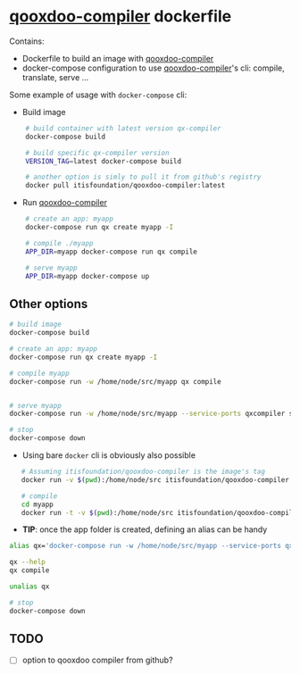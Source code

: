# [qooxdoo-compiler] dockerfile

Contains:

- Dockerfile to build an image with [qooxdoo-compiler]
- docker-compose configuration to use [qooxdoo-compiler]'s cli: compile, translate, serve ...

Some example of usage with ```docker-compose``` cli:

- Build image

``` bash
    # build container with latest version qx-compiler
    docker-compose build

    # build specific qx-compiler version
    VERSION_TAG=latest docker-compose build

    # another option is simly to pull it from github's registry
    docker pull itisfoundation/qooxdoo-compiler:latest
```

- Run [qooxdoo-compiler]

``` bash
    # create an app: myapp
    docker-compose run qx create myapp -I

    # compile ./myapp
    APP_DIR=myapp docker-compose run qx compile

    # serve myapp
    APP_DIR=myapp docker-compose up
```

## Other options

```bash
# build image
docker-compose build

# create an app: myapp
docker-compose run qx create myapp -I

# compile myapp
docker-compose run -w /home/node/src/myapp qx compile


# serve myapp
docker-compose run -w /home/node/src/myapp --service-ports qxcompiler serve

# stop
docker-compose down
```

- Using bare ```docker``` cli is obviously also possible

```bash
   # Assuming itisfoundation/qooxdoo-compiler is the image's tag
   docker run -v $(pwd):/home/node/src itisfoundation/qooxdoo-compiler create myapp-I

   # compile
   cd myapp
   docker run -t -v $(pwd):/home/node/src itisfoundation/qooxdoo-compiler compile

```

- **TIP**: once the app folder is created, defining an alias can be handy

``` bash
alias qx='docker-compose run -w /home/node/src/myapp --service-ports qx'

qx --help
qx compile

unalias qx

# stop
docker-compose down
```

## TODO

- [ ] option to qooxdoo compiler from github?


[1]:https://www.npmjs.com/package/qxcompiler
[qooxdoo-compiler]:https://github.com/qooxdoo/qooxdoo-compiler 
